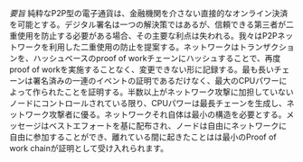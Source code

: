 *要旨*
純粋なP2P型の電子通貨は、金融機関を介さない直接的なオンライン決済を可能とする。デジタル署名は一つの解決策ではあるが、信頼できる第三者が二重使用を防止する必要がある場合、その主要な利点は失われる。我々はP2Pネットワークを利用した二重使用の防止を提案する。ネットワークはトランザクションを、ハッシュベースのproof of workチェーンにハッシュすることで、再度proof of workを実施することなく、変更できない形に記録する。最も長いチェーンは署名済みの一連のイベントの証明であるだけなく、最大のCPUパワーによって作られたことを証明する。半数以上がネットワーク攻撃に加担していないノードにコントロールされている限り、CPUパワーは最長チェーンを生成し、ネットワーク攻撃者に優る。ネットワークそれ自体は最小の構造を必要とする。メッセージはベストエフォートを基に配布され、ノードは自由にネットワークに自由に参加することができ、離れている間に起きたことはは最小のProof of work chainが証明として受け入れられます。